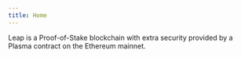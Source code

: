 ```yaml
---
title: Home
---
```


Leap is a Proof-of-Stake blockchain with extra security provided by a Plasma contract on the Ethereum mainnet.
